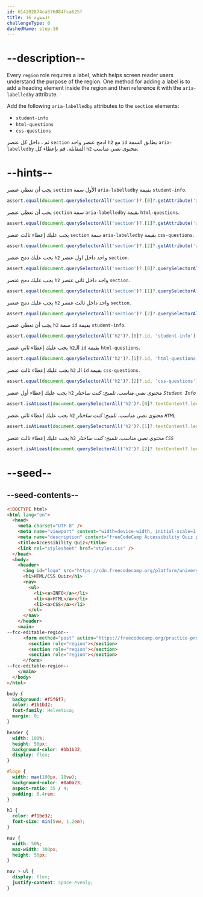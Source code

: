 ```yaml
---
id: 614202874ca576084fca625f
title: الخطوة 16
challengeType: 0
dashedName: step-16
---
```


# --description--

Every `region` role requires a label, which helps screen reader users understand the purpose of the region. One method for adding a label is to add a heading element inside the region and then reference it with the `aria-labelledby` attribute.

Add the following `aria-labelledby` attributes to the `section` elements:

- `student-info`
- `html-questions`
- `css-questions`

ثم ، داخل كل عنصر `section` ادمج عنصر واحد `h2` مع `id` يطابق السمة `aria-labelledby` المقابلة. قم بإعطاء كل `h2` محتوى نصي مناسب.

# --hints--

يجب أن تعطي عنصر `section` الأول سمة `aria-labelledby` بقيمة `student-info`.

```js
assert.equal(document.querySelectorAll('section')?.[0]?.getAttribute('aria-labelledby'), 'student-info');
```

يجب أن تعطي عنصر `section` سمة `aria-labelledby` بقيمة `html-questions`.

```js
assert.equal(document.querySelectorAll('section')?.[1]?.getAttribute('aria-labelledby'), 'html-questions');
```

يجب عليك إعطاء ثالث عنصر `section` سمة `aria-labelledby` بقيمة `css-questions`.

```js
assert.equal(document.querySelectorAll('section')?.[2]?.getAttribute('aria-labelledby'), 'css-questions');
```

يجب عليك دمج عنصر `h2` واحد داخل اول عنصر `section`.

```js
assert.equal(document.querySelectorAll('section')?.[0]?.querySelectorAll('h2')?.length, 1);
```

يجب عليك دمج عنصر `h2` واحد داخل ثاني عنصر `section`.

```js
assert.equal(document.querySelectorAll('section')?.[1]?.querySelectorAll('h2')?.length, 1);
```

يجب عليك دمج عنصر `h2` واحد داخل ثالث عنصر `section`.

```js
assert.equal(document.querySelectorAll('section')?.[2]?.querySelectorAll('h2')?.length, 1);
```

يجب أن تعطي عنصر `h2` سمة `id` بقيمة `student-info`.

```js
assert.equal(document.querySelectorAll('h2')?.[0]?.id, 'student-info');
```

يجب عليك إعطاء ثاني عنصر `h2`الـ `id` بقيمة `html-questions`.

```js
assert.equal(document.querySelectorAll('h2')?.[1]?.id, 'html-questions');
```

يجب عليك إعطاء ثالث عنصر `h2` الـ `id` بقيمة `css-questions`.

```js
assert.equal(document.querySelectorAll('h2')?.[2]?.id, 'css-questions');
```

يجب عليك إعطاء أول عنصر `h2` محتوى نصي مناسب. _تلميح: كنت ساختار `Student Info`_

```js
assert.isAtLeast(document.querySelectorAll('h2')?.[0]?.textContent?.length, 1);
```

يجب عليك إعطاء ثاتي عنصر `h2` محتوى نصي مناسب. _تلميح: كنت ساختار `HTML`_

```js
assert.isAtLeast(document.querySelectorAll('h2')?.[1]?.textContent?.length, 1);
```

يجب عليك إعطاء ثالث عنصر `h2` محتوى نصي مناسب. _تلميح: كنت ساختار `CSS`_

```js
assert.isAtLeast(document.querySelectorAll('h2')?.[2]?.textContent?.length, 1);
```

# --seed--

## --seed-contents--

```html
<!DOCTYPE html>
<html lang="en">
  <head>
    <meta charset="UTF-8" />
    <meta name="viewport" content="width=device-width, initial-scale=1.0" />
    <meta name="description" content="freeCodeCamp Accessibility Quiz practice project" />
    <title>Accessibility Quiz</title>
    <link rel="stylesheet" href="styles.css" />
  </head>
  <body>
    <header>
      <img id="logo" src="https://cdn.freecodecamp.org/platform/universal/fcc_primary.svg">
      <h1>HTML/CSS Quiz</h1>
      <nav>
        <ul>
          <li><a>INFO</a></li>
          <li><a>HTML</a></li>
          <li><a>CSS</a></li>
        </ul>
      </nav>
    </header>
    <main>
--fcc-editable-region--
      <form method="post" action="https://freecodecamp.org/practice-project/accessibility-quiz">
        <section role="region"></section>
        <section role="region"></section>
        <section role="region"></section>
      </form>
--fcc-editable-region--
    </main>
  </body>
</html>

```

```css
body {
  background: #f5f6f7;
  color: #1b1b32;
  font-family: Helvetica;
  margin: 0;
}

header {
  width: 100%;
  height: 50px;
  background-color: #1b1b32;
  display: flex;
}

#logo {
  width: max(100px, 18vw);
  background-color: #0a0a23;
  aspect-ratio: 35 / 4;
  padding: 0.4rem;
}

h1 {
  color: #f1be32;
  font-size: min(5vw, 1.2em);
}

nav {
  width: 50%;
  max-width: 300px;
  height: 50px;
}

nav > ul {
  display: flex;
  justify-content: space-evenly;
}
```
